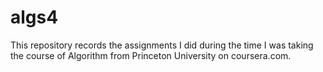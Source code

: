 # algs4
This repository records the assignments I did during the time I was taking the course of Algorithm from Princeton University on coursera.com.
